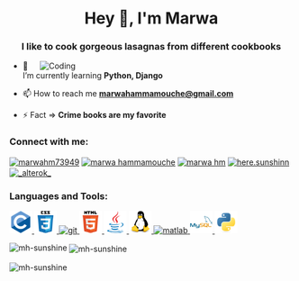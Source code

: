 <h1 align="center">Hey 👋, I'm Marwa</h1>
<h3 align="center">I like to cook gorgeous lasagnas from different cookbooks</h3>

<img align="right" alt="Coding" width="450" src="https://i.pinimg.com/originals/49/6e/a0/496ea00c1911bebf770885ea5445bce3.gif">


- 🌱 I’m currently learning **Python, Django**

- 📫 How to reach me **marwahammamouche@gmail.com**

- ⚡ Fact ⇒ **Crime books are my favorite**

<h3 align="left">Connect with me:</h3>
<p align="left">
<a href="https://twitter.com/marwahm73949" target="blank"><img align="center" src="https://raw.githubusercontent.com/rahuldkjain/github-profile-readme-generator/master/src/images/icons/Social/twitter.svg" alt="marwahm73949" height="30" width="40" /></a>
<a href="https://linkedin.com/in/marwa hammamouche" target="blank"><img align="center" src="https://raw.githubusercontent.com/rahuldkjain/github-profile-readme-generator/master/src/images/icons/Social/linked-in-alt.svg" alt="marwa hammamouche" height="30" width="40" /></a>
<a href="https://fb.com/marwa hm" target="blank"><img align="center" src="https://raw.githubusercontent.com/rahuldkjain/github-profile-readme-generator/master/src/images/icons/Social/facebook.svg" alt="marwa hm" height="30" width="40" /></a>
<a href="https://instagram.com/here.sunshinn" target="blank"><img align="center" src="https://raw.githubusercontent.com/rahuldkjain/github-profile-readme-generator/master/src/images/icons/Social/instagram.svg" alt="here.sunshinn" height="30" width="40" /></a>
<a href="https://discord.gg/_alterok_" target="blank"><img align="center" src="https://raw.githubusercontent.com/rahuldkjain/github-profile-readme-generator/master/src/images/icons/Social/discord.svg" alt="_alterok_" height="30" width="40" /></a>
</p>

<h3 align="left">Languages and Tools:</h3>
<p align="left"> <a href="https://www.cprogramming.com/" target="_blank" rel="noreferrer"> <img src="https://raw.githubusercontent.com/devicons/devicon/master/icons/c/c-original.svg" alt="c" width="40" height="40"/> </a> <a href="https://www.w3schools.com/css/" target="_blank" rel="noreferrer"> <img src="https://raw.githubusercontent.com/devicons/devicon/master/icons/css3/css3-original-wordmark.svg" alt="css3" width="40" height="40"/> </a> <a href="https://git-scm.com/" target="_blank" rel="noreferrer"> <img src="https://www.vectorlogo.zone/logos/git-scm/git-scm-icon.svg" alt="git" width="40" height="40"/> </a> <a href="https://www.w3.org/html/" target="_blank" rel="noreferrer"> <img src="https://raw.githubusercontent.com/devicons/devicon/master/icons/html5/html5-original-wordmark.svg" alt="html5" width="40" height="40"/> </a> <a href="https://www.java.com" target="_blank" rel="noreferrer"> <img src="https://raw.githubusercontent.com/devicons/devicon/master/icons/java/java-original.svg" alt="java" width="40" height="40"/> </a> <a href="https://www.linux.org/" target="_blank" rel="noreferrer"> <img src="https://raw.githubusercontent.com/devicons/devicon/master/icons/linux/linux-original.svg" alt="linux" width="40" height="40"/> </a> <a href="https://www.mathworks.com/" target="_blank" rel="noreferrer"> <img src="https://upload.wikimedia.org/wikipedia/commons/2/21/Matlab_Logo.png" alt="matlab" width="40" height="40"/> </a> <a href="https://www.mysql.com/" target="_blank" rel="noreferrer"> <img src="https://raw.githubusercontent.com/devicons/devicon/master/icons/mysql/mysql-original-wordmark.svg" alt="mysql" width="40" height="40"/> </a> <a href="https://www.python.org" target="_blank" rel="noreferrer"> <img src="https://raw.githubusercontent.com/devicons/devicon/master/icons/python/python-original.svg" alt="python" width="40" height="40"/> </a> </p>

<p><img align="left" src="https://github-readme-stats.vercel.app/api/top-langs?username=mh-sunshine&show_icons=true&locale=en&layout=compact" alt="mh-sunshine" /></p>
<p>&nbsp;<img align="center" width="400" src="https://github-readme-stats.vercel.app/api?username=mh-sunshine&show_icons=true&locale=en" alt="mh-sunshine" /></p>

<p><img align="center" width="600" src="https://github-readme-streak-stats.herokuapp.com/?user=mh-sunshine&" alt="mh-sunshine" /></p>

